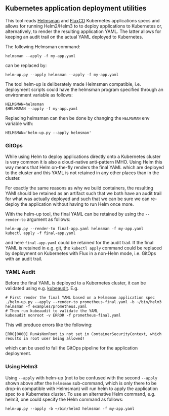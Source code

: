 ## Kubernetes application deployment utilities

This tool reads [Helmsman](https://github.com/Praqma/helmsman) and
[FluxCD](https://fluxcd.io/) Kubernetes applications specs and allows for
running Helm2/Helm3 to to deploy applications to Kubernetes or, alternatively,
to render the resulting application YAML. The latter allows for keeping an audit
trail on the actual YAML deployed to Kubernetes.

The following Helmsman command:

```
helmsman --apply -f my-app.yaml
```

can be replaced by:

```
helm-up.py --apply helmsman --apply -f my-app.yaml
```

The tool helm-up is deliberately made Helmsman compatible, i.e. deployment
scripts could have the helmsman program specified through an environment
variable as follows:

```
HELMSMAN=helmsman
$HELMSMAN --apply -f my-app.yaml
```

Replacing helmsman can then be done by changing the `HELMSMAN` env variable with:

```
HELMSMAN='helm-up.py --apply helmsman'
```

### GitOps

While using Helm to deploy applications directly onto a Kubernetes cluster is
very common it is also a cloud-native anti-pattern IMHO. Using Helm this way
means that Helm on-the-fly renders the final YAML which are deployed to the
cluster and this YAML is not retained in any other places than in the cluster.

For exactly the same reasons as why we build containers, the resulting YAMl
should be retained as an artifact such that we both have an audit trail for what
was actually deployed and such that we can be sure we can re-deploy the
application without having to run Helm once more.

With the helm-up tool, the final YAML can be retained by using the `--render-to`
argument as follows:

```
helm-up.py --render-to final-app.yaml helmsman -f my-app.yaml
kubectl apply -f final-app.yaml
```

and here `final-app.yaml` could be retained for the audit trail.  If the final
YAML is retained in e.g. git, the `kubectl apply` command could be replaced by
deployment on Kubernetes with Flux in a non-Helm mode, i.e. GitOps with an audit
trail.

### YAML Audit

Before the final YAML is deployed to a Kubernetes cluster, it can be validated
using e.g. [kubeaudit](https://github.com/Shopify/kubeaudit). E.g.

```
# First render the final YAML based on a Helmsman application spec
./helm-up.py --apply --render-to prometheus-final.yaml -b ~/bin/helm3 helmsman -f examples/prometheus.yaml
# Then run kubeaudit to validate the YAML
kubeaudit nonroot -v ERROR -f prometheus-final.yaml
```

This will produce errors like the following:

```
ERRO[0000] RunAsNonRoot is not set in ContainerSecurityContext, which results in root user being allowed!
```

which can be used to fail the GitOps pipeline for the application deployment.

### Using Helm3

Using `--apply` with helm-up (not to be confused with the second `--apply` shown
above after the `helmsman` sub-command, which is only there to be drop-in
compatible with Helmsman) will run helm to apply the application spec to a
Kubernetes cluster. To use an alternative Helm command, e.g. helm3, one could
specify the Helm command as follows:

```
helm-up.py --apply -b ~/bin/helm3 helmsman -f my-app.yaml
```

